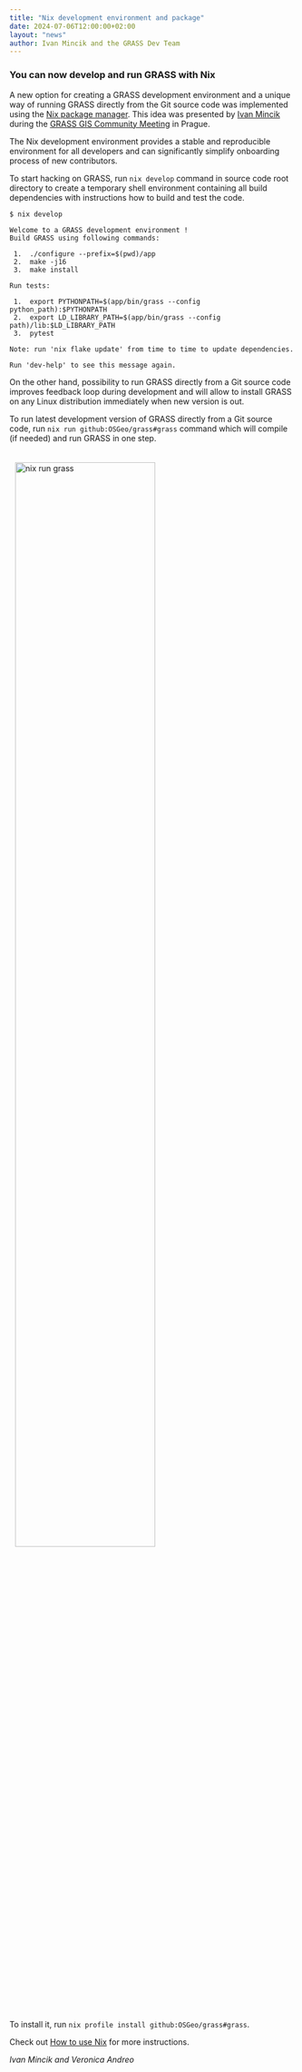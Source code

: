 ```yaml
---
title: "Nix development environment and package"
date: 2024-07-06T12:00:00+02:00
layout: "news"
author: Ivan Mincik and the GRASS Dev Team
---
```


### You can now develop and run GRASS with Nix

A new option for creating a GRASS development environment and a unique way
of running GRASS directly from the Git source code was implemented using the 
[Nix package manager](https://nixos.org/). This idea was presented by
[Ivan Mincik](https://github.com/imincik) during the
[GRASS GIS Community Meeting](https://grasswiki.osgeo.org/wiki/GRASS_Community_Meeting_Prague_2024)
in Prague.

The Nix development environment provides a stable and reproducible environment
for all developers and can significantly simplify onboarding process of new
contributors.

To start hacking on GRASS, run `nix develop` command in source code root
directory to create a temporary shell environment containing all build
dependencies with instructions how to build and test the code.

```
$ nix develop

Welcome to a GRASS development environment !
Build GRASS using following commands:

 1.  ./configure --prefix=$(pwd)/app
 2.  make -j16
 3.  make install

Run tests:

 1.  export PYTHONPATH=$(app/bin/grass --config python_path):$PYTHONPATH
 2.  export LD_LIBRARY_PATH=$(app/bin/grass --config path)/lib:$LD_LIBRARY_PATH
 3.  pytest

Note: run 'nix flake update' from time to time to update dependencies.

Run 'dev-help' to see this message again. 
```  

On the other hand, possibility to run GRASS directly from a Git
source code improves feedback loop during development and will allow to install
GRASS on any Linux distribution immediately when new version is out.

To run latest development version of GRASS directly from a Git source code, run
`nix run github:OSGeo/grass#grass` command which will compile (if needed) and
run GRASS in one step.

<a href="/images/news/nix-run-grass.png">
  <img src="/images/news/nix-run-grass.png" alt="nix run grass" title="Nix running GRASS"
   width="70%" style="float:center;padding-left:10px;padding-top:20px">
</a>

To install it, run `nix profile install github:OSGeo/grass#grass`.

Check out [How to use Nix](https://github.com/OSGeo/grass/blob/main/NIX.md) for more instructions.

*Ivan Mincik and Veronica Andreo*
